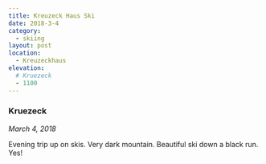 ```yaml
---
title: Kreuzeck Haus Ski
date: 2018-3-4
category:
  - skiing
layout: post
location:
  - Kreuzeckhaus
elevation:
  # Kruezeck
  - 1100
---
```


### Kruezeck

_March 4, 2018_

Evening trip up on skis. Very dark mountain. Beautiful ski down a black run.
Yes!
